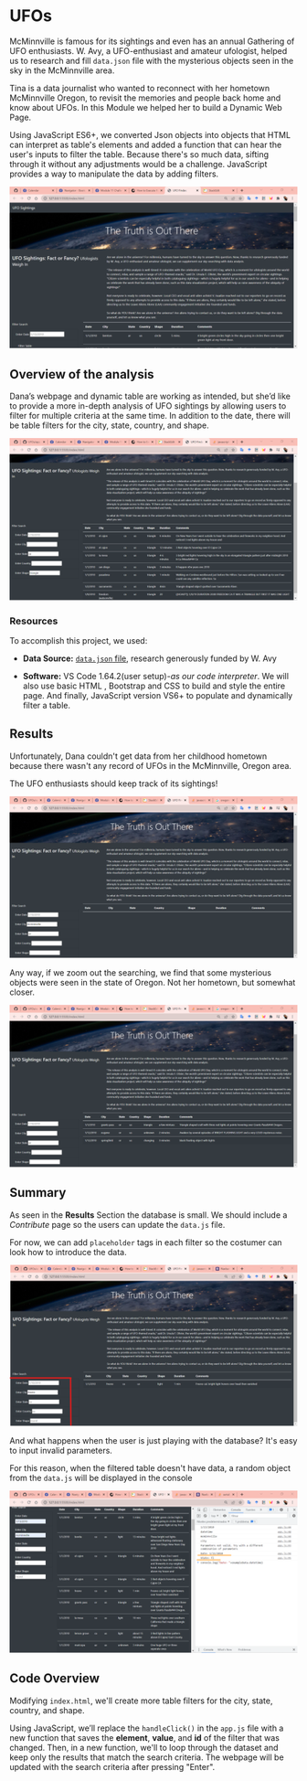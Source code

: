 # UFOs
McMinnville is famous for its sightings and even has an annual Gathering of UFO enthusiasts. W. Avy, a UFO-enthusiast and amateur ufologist, helped us to research and fill `data.json` file with the mysterious objects seen in the sky in the McMinnville area.

Tina is a data journalist who wanted to reconnect with her hometown McMinnville Oregon, to revisit the memories and people back home and know about UFOs. In this Module we helped her to build a Dynamic Web Page. 

Using JavaScript ES6+, we converted Json objects into objects that HTML can interpret as table's elements and added a function that can hear the user's inputs to filter the table. Because there's so much data, sifting through it without any adjustments would be a challenge. JavaScript provides a way to manipulate the data by adding filters.

![HTML Final Module](https://github.com/RebecaOsorio/UFOs/blob/main/images/HTML/Final%20Module%20HTML.png)



## Overview of the analysis

Dana’s webpage and dynamic table are working as intended, but she’d like to provide a more in-depth analysis of UFO sightings by allowing users to filter for multiple criteria at the same time. In addition to the date, there will be table filters for the city, state, country, and shape.

![Delivery Results](https://github.com/RebecaOsorio/UFOs/blob/main/images/HTML/Challenge%20Delivery%202%20Results.png)

### Resources

To accomplish this project, we used:

-   **Data Source:**  [`data.json` file](https://github.com/RebecaOsorio/UFOs/blob/main/static/js/data.js), research generously funded by W. Avy
    
-   **Software:**  VS Code 1.64.2(user setup)-*as our code interpreter*.
We will also use basic HTML , Bootstrap and CSS to build and style the entire page. And finally, JavaScript version VS6+ to populate and dynamically filter a table.


## Results

Unfortunately, Dana couldn't get data from her childhood hometown because there wasn't any record of UFOs in the McMinnville, Oregon area. 

The UFO enthusiasts should keep track of its sightings!

![Dana's Searching Results](https://github.com/RebecaOsorio/UFOs/blob/main/images/HTML/Challenge%20Delivery%202%20Dana%27s%20Results.png)


Any way, if we zoom out the searching, we find that some mysterious objects were seen in the state of Oregon. Not her hometown, but  somewhat closer.

![Dana's Results Zoomed Out](https://github.com/RebecaOsorio/UFOs/blob/main/images/HTML/Challenge%20Delivery%202%20Dana%27s%20Results%20Reduced.png)

## Summary
As seen in the **Results** Section the database is small. We should include a *Contribute* page so the users can update the `data.js` file.


For now, we can add `placeholder` tags in each filter so the costumer can look how to introduce the data.

![PlaceHolders](https://github.com/RebecaOsorio/UFOs/blob/main/images/HTML/PlaceHolder.png)



And what happens when the user is just playing with the database? It's easy to input invalid parameters.

For this reason, when the filtered table doesn't have data, a random object from the `data.js` will be displayed in the console

![Invalid Inputs](https://github.com/RebecaOsorio/UFOs/blob/main/images/HTML/Invalid%20Inputs.png)



## Code Overview
Modifying `index.html`, we'll create more table filters for the city, state, country, and shape.

Using JavaScript, we’ll replace the `handleClick()` in the `app.js` file with a new function that saves the **element**, **value**, and **id** of the filter that was changed. Then, in a new function, we'll to loop through the dataset and keep only the results that match the search criteria. The webpage will be updated with the search criteria after pressing "Enter".
